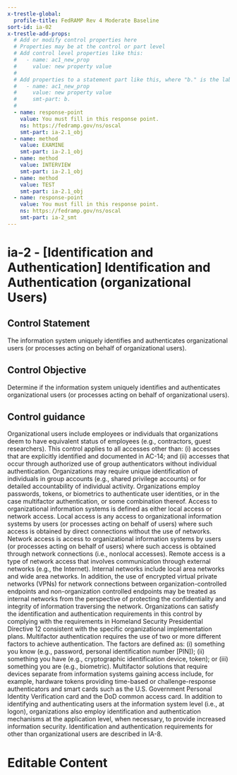 ```yaml
---
x-trestle-global:
  profile-title: FedRAMP Rev 4 Moderate Baseline
sort-id: ia-02
x-trestle-add-props:
  # Add or modify control properties here
  # Properties may be at the control or part level
  # Add control level properties like this:
  #   - name: ac1_new_prop
  #     value: new property value
  #
  # Add properties to a statement part like this, where "b." is the label of the target statement part
  #   - name: ac1_new_prop
  #     value: new property value
  #     smt-part: b.
  #
  - name: response-point
    value: You must fill in this response point.
    ns: https://fedramp.gov/ns/oscal
    smt-part: ia-2.1_obj
  - name: method
    value: EXAMINE
    smt-part: ia-2.1_obj
  - name: method
    value: INTERVIEW
    smt-part: ia-2.1_obj
  - name: method
    value: TEST
    smt-part: ia-2.1_obj
  - name: response-point
    value: You must fill in this response point.
    ns: https://fedramp.gov/ns/oscal
    smt-part: ia-2_smt
---
```


# ia-2 - \[Identification and Authentication\] Identification and Authentication (organizational Users)

## Control Statement

The information system uniquely identifies and authenticates organizational users (or processes acting on behalf of organizational users).

## Control Objective

Determine if the information system uniquely identifies and authenticates organizational users (or processes acting on behalf of organizational users).

## Control guidance

Organizational users include employees or individuals that organizations deem to have equivalent status of employees (e.g., contractors, guest researchers). This control applies to all accesses other than: (i) accesses that are explicitly identified and documented in AC-14; and (ii) accesses that occur through authorized use of group authenticators without individual authentication. Organizations may require unique identification of individuals in group accounts (e.g., shared privilege accounts) or for detailed accountability of individual activity. Organizations employ passwords, tokens, or biometrics to authenticate user identities, or in the case multifactor authentication, or some combination thereof. Access to organizational information systems is defined as either local access or network access. Local access is any access to organizational information systems by users (or processes acting on behalf of users) where such access is obtained by direct connections without the use of networks. Network access is access to organizational information systems by users (or processes acting on behalf of users) where such access is obtained through network connections (i.e., nonlocal accesses). Remote access is a type of network access that involves communication through external networks (e.g., the Internet). Internal networks include local area networks and wide area networks. In addition, the use of encrypted virtual private networks (VPNs) for network connections between organization-controlled endpoints and non-organization controlled endpoints may be treated as internal networks from the perspective of protecting the confidentiality and integrity of information traversing the network. Organizations can satisfy the identification and authentication requirements in this control by complying with the requirements in Homeland Security Presidential Directive 12 consistent with the specific organizational implementation plans. Multifactor authentication requires the use of two or more different factors to achieve authentication. The factors are defined as: (i) something you know (e.g., password, personal identification number [PIN]); (ii) something you have (e.g., cryptographic identification device, token); or (iii) something you are (e.g., biometric). Multifactor solutions that require devices separate from information systems gaining access include, for example, hardware tokens providing time-based or challenge-response authenticators and smart cards such as the U.S. Government Personal Identity Verification card and the DoD common access card. In addition to identifying and authenticating users at the information system level (i.e., at logon), organizations also employ identification and authentication mechanisms at the application level, when necessary, to provide increased information security. Identification and authentication requirements for other than organizational users are described in IA-8.

# Editable Content

<!-- Make additions and edits below -->
<!-- The above represents the contents of the control as received by the profile, prior to additions. -->
<!-- If the profile makes additions to the control, they will appear below. -->
<!-- The above markdown may not be edited but you may edit the content below, and/or introduce new additions to be made by the profile. -->
<!-- If there is a yaml header at the top, parameter values may be edited. Use --set-parameters to incorporate the changes during assembly. -->
<!-- The content here will then replace what is in the profile for this control, after running profile-assemble. -->
<!-- The added parts in the profile for this control are below.  You may edit them and/or add new ones. -->
<!-- Each addition must have a heading either of the form ## Control my_addition_name -->
<!-- or ## Part a. (where the a. refers to one of the control statement labels.) -->
<!-- "## Control" parts are new parts added after the statement part. -->
<!-- "## Part" parts are new parts added into the top-level statement part with that label. -->
<!-- Subparts may be added with nested hash levels of the form ### My Subpart Name -->
<!-- underneath the parent ## Control or ## Part being added -->
<!-- See https://ibm.github.io/compliance-trestle/tutorials/ssp_profile_catalog_authoring/ssp_profile_catalog_authoring for guidance. -->
